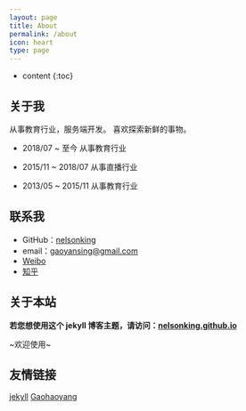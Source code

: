 ```yaml
---
layout: page
title: About
permalink: /about
icon: heart
type: page
---
```


* content
{:toc}

## 关于我

从事教育行业，服务端开发。
喜欢探索新鲜的事物。

* 2018/07 ~ 至今 从事教育行业
  
* 2015/11 ~ 2018/07 从事直播行业
  
* 2013/05 ~ 2015/11 从事教育行业

## 联系我

* GitHub：[nelsonking](https://github.com/nelsonking)
* email：gaoyansing@gmail.com
* [Weibo](http://weibo.com/nelsonking)
* [知乎](https://www.zhihu.com/people/nelsonking)

## 关于本站

**若您想使用这个 jekyll 博客主题，请访问：[nelsonking.github.io](https://github.com/nelsonking/nelsonking.github.io)**

~欢迎使用~

## 友情链接

[jekyll](https://jekyllrb.com/)
[Gaohaoyang](https://github.com/Gaohaoyang)

